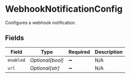 # WebhookNotificationConfig

Configures a webhook notification.


## Fields

| Field              | Type               | Required           | Description        |
| ------------------ | ------------------ | ------------------ | ------------------ |
| `enabled`          | *Optional[bool]*   | :heavy_minus_sign: | N/A                |
| `url`              | *Optional[str]*    | :heavy_minus_sign: | N/A                |